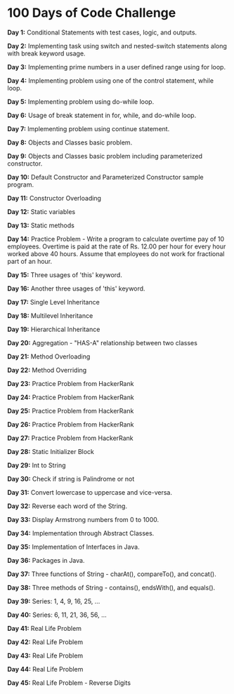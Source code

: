 # 100 Days of Code Challenge

**Day 1:** Conditional Statements with test cases, logic, and outputs.

**Day 2:** Implementing task using switch and nested-switch statements along with break keyword usage.

**Day 3:** Implementing prime numbers in a user defined range using for loop.

**Day 4:** Implementing problem using one of the control statement, while loop.

**Day 5:** Implementing problem using do-while loop.

**Day 6:** Usage of break statement in for, while, and do-while loop.

**Day 7:** Implementing problem using continue statement.

**Day 8:** Objects and Classes basic problem.

**Day 9:** Objects and Classes basic problem including parameterized constructor.

**Day 10:** Default Constructor and Parameterized Constructor sample program.

**Day 11:** Constructor Overloading

**Day 12:** Static variables

**Day 13:** Static methods

**Day 14:** Practice Problem - Write a program to calculate overtime pay of 10 employees. Overtime is paid at the rate of Rs. 12.00 per hour for every hour worked above             40 hours. Assume that employees do not work for fractional part of an hour.

**Day 15:** Three usages of 'this' keyword.

**Day 16:** Another three usages of 'this' keyword.

**Day 17:** Single Level Inheritance

**Day 18:** Multilevel Inheritance

**Day 19:** Hierarchical Inheritance

**Day 20:** Aggregation - "HAS-A" relationship between two classes

**Day 21:** Method Overloading

**Day 22:** Method Overriding

**Day 23:** Practice Problem from HackerRank

**Day 24:** Practice Problem from HackerRank

**Day 25:** Practice Problem from HackerRank

**Day 26:** Practice Problem from HackerRank

**Day 27:** Practice Problem from HackerRank

**Day 28:** Static Initializer Block

**Day 29:** Int to String

**Day 30:** Check if string is Palindrome or not

**Day 31:** Convert lowercase to uppercase and vice-versa.

**Day 32:** Reverse each word of the String.

**Day 33:** Display Armstrong numbers from 0 to 1000.

**Day 34:** Implementation through Abstract Classes.

**Day 35:** Implementation of Interfaces in Java.

**Day 36:** Packages in Java.

**Day 37:** Three functions of String - charAt(), compareTo(), and concat().

**Day 38:** Three methods of String - contains(), endsWith(), and equals().

**Day 39:** Series: 1, 4, 9, 16, 25, ...

**Day 40:** Series: 6, 11, 21, 36, 56, ...

**Day 41:** Real Life Problem

**Day 42:** Real Life Problem

**Day 43:** Real Life Problem

**Day 44:** Real Life Problem

**Day 45:** Real Life Problem - Reverse Digits

